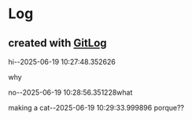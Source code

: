 # Log

## created with [GitLog](https://github.com/BoaN235/GitLog)

hi--2025-06-19 10:27:48.352626

why

no--2025-06-19 10:28:56.351228what

making a cat--2025-06-19 10:29:33.999896
porque??